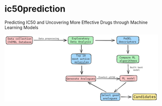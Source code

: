 # ic50prediction
Predicting IC50 and Uncovering More Effective Drugs through Machine Learning Models

![Flowchart!](https://github.com/ivanbarraborrella/ic50prediction/blob/main/diagram_2.png)

